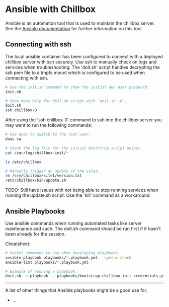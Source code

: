 # Ansible with Chillbox

Ansible is an automation tool that is used to maintain the chillbox server.
See the [Ansible documentation] for further information on this tool.

## Connecting with ssh

The local ansible container has been configured to connect with a deployed
chillbox server with ssh securely. Use ssh to manually check on logs and
services when troubleshooting. The 'doit.sh' script handles decrypting the
ssh pem file to a tmpfs mount which is configured to be used when connecting
with ssh.

```sh
# Use the init.sh command to show the initial dev user password.
init.sh

# Show more help for doit.sh script with 'doit.sh -h'.
doit.sh
ssh chillbox-0
```

After using the 'ssh chillbox-0' command to ssh into the chillbox server you may
want to run the following commands:

```sh
# Use doas to switch to the root user.
doas su

# Check the log file for the initial bootstrap script output.
cat /var/log/chillbox-init/*

ls /etc/chillbox

# Manually trigger an update of the sites.
rm /srv/chillbox/site1/version.txt
/etc/chillbox/bin/update.sh
```

TODO: Still have issues with not being able to stop running services when
running the update.sh script. Use the 'kill' command as a workaround.

## Ansible Playbooks

Use ansible commands when running automated tasks like server maintenance and
such. The doit.sh command should be run first if it hasn't been already for the
session.

Cheatsheet:

```sh
# Useful commands to use when developing playbooks.
ansible-playbook playbooks/*.playbook.yml --syntax-check
ansible-lint playbooks/*.playbook.yml 

# Example of running a playbook.
doit.sh -s playbook -- playbooks/bootstrap-chillbox-init-credentials.playbook.yml
```

---

A list of other things that Ansible playbooks might be a good use for.

- ...

[Ansible documentation]: https://docs.ansible.com/
